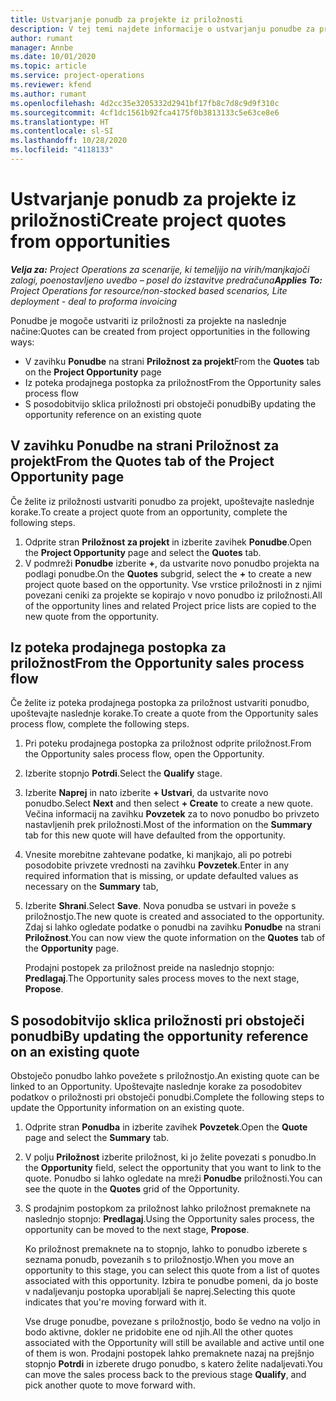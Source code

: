```yaml
---
title: Ustvarjanje ponudb za projekte iz priložnosti
description: V tej temi najdete informacije o ustvarjanju ponudbe za projekt iz priložnosti.
author: rumant
manager: Annbe
ms.date: 10/01/2020
ms.topic: article
ms.service: project-operations
ms.reviewer: kfend
ms.author: rumant
ms.openlocfilehash: 4d2cc35e3205332d2941bf17fb8c7d8c9d9f310c
ms.sourcegitcommit: 4cf1dc1561b92fca4175f0b3813133c5e63ce8e6
ms.translationtype: HT
ms.contentlocale: sl-SI
ms.lasthandoff: 10/28/2020
ms.locfileid: "4118133"
---
```

# <a name="create-project-quotes-from-opportunities"></a><span data-ttu-id="802b1-103">Ustvarjanje ponudb za projekte iz priložnosti</span><span class="sxs-lookup"><span data-stu-id="802b1-103">Create project quotes from opportunities</span></span>

<span data-ttu-id="802b1-104">_**Velja za:** Project Operations za scenarije, ki temeljijo na virih/manjkajoči zalogi, poenostavljeno uvedbo – posel do izstavitve predračuna_</span><span class="sxs-lookup"><span data-stu-id="802b1-104">_**Applies To:** Project Operations for resource/non-stocked based scenarios, Lite deployment - deal to proforma invoicing_</span></span>

<span data-ttu-id="802b1-105">Ponudbe je mogoče ustvariti iz priložnosti za projekte na naslednje načine:</span><span class="sxs-lookup"><span data-stu-id="802b1-105">Quotes can be created from project opportunities in the following ways:</span></span>

- <span data-ttu-id="802b1-106">V zavihku **Ponudbe** na strani **Priložnost za projekt**</span><span class="sxs-lookup"><span data-stu-id="802b1-106">From the **Quotes** tab on the **Project Opportunity** page</span></span>
- <span data-ttu-id="802b1-107">Iz poteka prodajnega postopka za priložnost</span><span class="sxs-lookup"><span data-stu-id="802b1-107">From the Opportunity sales process flow</span></span>
- <span data-ttu-id="802b1-108">S posodobitvijo sklica priložnosti pri obstoječi ponudbi</span><span class="sxs-lookup"><span data-stu-id="802b1-108">By updating the opportunity reference on an existing quote</span></span>

## <a name="from-the-quotes-tab-of-the-project-opportunity-page"></a><span data-ttu-id="802b1-109">V zavihku Ponudbe na strani Priložnost za projekt</span><span class="sxs-lookup"><span data-stu-id="802b1-109">From the Quotes tab of the Project Opportunity page</span></span>

<span data-ttu-id="802b1-110">Če želite iz priložnosti ustvariti ponudbo za projekt, upoštevajte naslednje korake.</span><span class="sxs-lookup"><span data-stu-id="802b1-110">To create a project quote from an opportunity, complete the following steps.</span></span>

1. <span data-ttu-id="802b1-111">Odprite stran **Priložnost za projekt** in izberite zavihek **Ponudbe**.</span><span class="sxs-lookup"><span data-stu-id="802b1-111">Open the **Project Opportunity** page and select the **Quotes** tab.</span></span> 
2. <span data-ttu-id="802b1-112">V podmreži **Ponudbe** izberite **+**, da ustvarite novo ponudbo projekta na podlagi ponudbe.</span><span class="sxs-lookup"><span data-stu-id="802b1-112">On the **Quotes** subgrid, select the **+** to create a new project quote based on the opportunity.</span></span> <span data-ttu-id="802b1-113">Vse vrstice priložnosti in z njimi povezani ceniki za projekte se kopirajo v novo ponudbo iz priložnosti.</span><span class="sxs-lookup"><span data-stu-id="802b1-113">All of the opportunity lines and related Project price lists are copied to the new quote from the opportunity.</span></span>

## <a name="from-the-opportunity-sales-process-flow"></a><span data-ttu-id="802b1-114">Iz poteka prodajnega postopka za priložnost</span><span class="sxs-lookup"><span data-stu-id="802b1-114">From the Opportunity sales process flow</span></span>

<span data-ttu-id="802b1-115">Če želite iz poteka prodajnega postopka za priložnost ustvariti ponudbo, upoštevajte naslednje korake.</span><span class="sxs-lookup"><span data-stu-id="802b1-115">To create a quote from the Opportunity sales process flow, complete the following steps.</span></span>

1. <span data-ttu-id="802b1-116">Pri poteku prodajnega postopka za priložnost odprite priložnost.</span><span class="sxs-lookup"><span data-stu-id="802b1-116">From the Opportunity sales process flow, open the Opportunity.</span></span>
2. <span data-ttu-id="802b1-117">Izberite stopnjo **Potrdi**.</span><span class="sxs-lookup"><span data-stu-id="802b1-117">Select the **Qualify** stage.</span></span> 
3. <span data-ttu-id="802b1-118">Izberite **Naprej** in nato izberite **+ Ustvari**, da ustvarite novo ponudbo.</span><span class="sxs-lookup"><span data-stu-id="802b1-118">Select **Next** and then select **+ Create** to create a new quote.</span></span> <span data-ttu-id="802b1-119">Večina informacij na zavihku **Povzetek** za to novo ponudbo bo privzeto nastavljenih prek priložnosti.</span><span class="sxs-lookup"><span data-stu-id="802b1-119">Most of the information on the **Summary** tab for this new quote will have defaulted from the opportunity.</span></span> 
4. <span data-ttu-id="802b1-120">Vnesite morebitne zahtevane podatke, ki manjkajo, ali po potrebi posodobite privzete vrednosti na zavihku **Povzetek**.</span><span class="sxs-lookup"><span data-stu-id="802b1-120">Enter in any required information that is missing, or update defaulted values as necessary on the **Summary** tab,</span></span>
5. <span data-ttu-id="802b1-121">Izberite **Shrani**.</span><span class="sxs-lookup"><span data-stu-id="802b1-121">Select **Save**.</span></span> <span data-ttu-id="802b1-122">Nova ponudba se ustvari in poveže s priložnostjo.</span><span class="sxs-lookup"><span data-stu-id="802b1-122">The new quote is created and associated to the opportunity.</span></span> <span data-ttu-id="802b1-123">Zdaj si lahko ogledate podatke o ponudbi na zavihku **Ponudbe** na strani **Priložnost**.</span><span class="sxs-lookup"><span data-stu-id="802b1-123">You can now view the quote information on the **Quotes** tab of the **Opportunity** page.</span></span> 

   <span data-ttu-id="802b1-124">Prodajni postopek za priložnost preide na naslednjo stopnjo: **Predlagaj**.</span><span class="sxs-lookup"><span data-stu-id="802b1-124">The Opportunity sales process moves to the next stage, **Propose**.</span></span>


## <a name="by-updating-the-opportunity-reference-on-an-existing-quote"></a><span data-ttu-id="802b1-125">S posodobitvijo sklica priložnosti pri obstoječi ponudbi</span><span class="sxs-lookup"><span data-stu-id="802b1-125">By updating the opportunity reference on an existing quote</span></span>

<span data-ttu-id="802b1-126">Obstoječo ponudbo lahko povežete s priložnostjo.</span><span class="sxs-lookup"><span data-stu-id="802b1-126">An existing quote can be linked to an Opportunity.</span></span> <span data-ttu-id="802b1-127">Upoštevajte naslednje korake za posodobitev podatkov o priložnosti pri obstoječi ponudbi.</span><span class="sxs-lookup"><span data-stu-id="802b1-127">Complete the following steps to update the Opportunity information on an existing quote.</span></span>

1. <span data-ttu-id="802b1-128">Odprite stran **Ponudba** in izberite zavihek **Povzetek**.</span><span class="sxs-lookup"><span data-stu-id="802b1-128">Open the **Quote** page and select the **Summary** tab.</span></span>
2. <span data-ttu-id="802b1-129">V polju **Priložnost** izberite priložnost, ki jo želite povezati s ponudbo.</span><span class="sxs-lookup"><span data-stu-id="802b1-129">In the **Opportunity** field, select the opportunity that you want to link to the quote.</span></span> <span data-ttu-id="802b1-130">Ponudbo si lahko ogledate na mreži **Ponudbe** priložnosti.</span><span class="sxs-lookup"><span data-stu-id="802b1-130">You can see the quote in the **Quotes** grid of the Opportunity.</span></span> 
3. <span data-ttu-id="802b1-131">S prodajnim postopkom za priložnost lahko priložnost premaknete na naslednjo stopnjo: **Predlagaj**.</span><span class="sxs-lookup"><span data-stu-id="802b1-131">Using the Opportunity sales process, the opportunity can be moved to the next stage, **Propose**.</span></span> 

   <span data-ttu-id="802b1-132">Ko priložnost premaknete na to stopnjo, lahko to ponudbo izberete s seznama ponudb, povezanih s to priložnostjo.</span><span class="sxs-lookup"><span data-stu-id="802b1-132">When you move an opportunity to this stage, you can select this quote from a list of quotes associated with this opportunity.</span></span> <span data-ttu-id="802b1-133">Izbira te ponudbe pomeni, da jo boste v nadaljevanju postopka uporabljali še naprej.</span><span class="sxs-lookup"><span data-stu-id="802b1-133">Selecting this quote indicates that you're moving forward with it.</span></span>

   <span data-ttu-id="802b1-134">Vse druge ponudbe, povezane s priložnostjo, bodo še vedno na voljo in bodo aktivne, dokler ne pridobite ene od njih.</span><span class="sxs-lookup"><span data-stu-id="802b1-134">All the other quotes associated with the Opportunity will still be available and active until one of them is won.</span></span> <span data-ttu-id="802b1-135">Prodajni postopek lahko premaknete nazaj na prejšnjo stopnjo **Potrdi** in izberete drugo ponudbo, s katero želite nadaljevati.</span><span class="sxs-lookup"><span data-stu-id="802b1-135">You can move the sales process back to the previous stage **Qualify**, and pick another quote to move forward with.</span></span>
